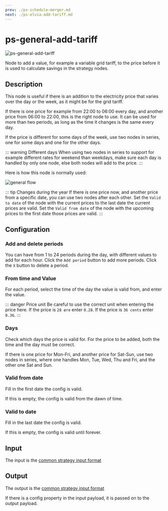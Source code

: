```yaml
---
prev: ./ps-schedule-merger.md
next: ./ps-elvia-add-tariff.md
---
```


# ps-general-add-tariff

![ps-general-add-tariff](../images/node-ps-general-add-tariff.png)

Node to add a value, for example a variable grid tariff, to the price before it is used to calculate savings in the strategy nodes.

###

<AdsenseAdd type="artikkel"/>

## Description

This node is useful if there is an addition to the electricity price that varies over the day or the week, as it might be for the grid tariff.

If there is one price for example from 22:00 to 06:00 every day, and another price from 06:00 to 22:00, this is the right node to use. It can be used for more than two periods, as long as the time it changes is the same every day.

If the price is different for some days of the week, use two nodes in series, one for some days and one for the other days.

::: warning Different days
When using two nodes in series to support for example different rates for weekend than weekdays,
make sure each day is handled by only one node, else both nodes will add to the price.
:::

<AdsenseAdd type="artikkel"/>

Here is how this node is normally used:

![general flow](../images/add-tariff-flow.png)

::: tip Changes during the year
If there is one price now, and another price from a specific date, you can use two nodes after each other. Set the `Valid to date` of the node with the current prices to the last date the current prices are valid. Set the `Valid from date` of the node with the upcoming prices to the first date those prices are valid.
:::

## Configuration

<AdsenseAdd type="artikkel"/>

### Add and delete periods

You can have from 1 to 24 periods during the day, with different values to add for each hour. Click the `Add period` button to add more periods. Click the `X` button to delete a period.

### From time and Value

For each period, select the time of the day the value is valid from, and enter the value.

::: danger Price unit
Be careful to use the correct unit when entering the price here. If the price is `28 øre` enter `0.28`.
If the price is `36 cents` enter `0.36`.
:::

<AdsenseAdd type="artikkel"/>

### Days

Check which days the price is valid for. For the price to be added, both the time and the day must be correct.

If there is one price for Mon-Fri, and another price for Sat-Sun, use two nodes in series,
where one handles Mon, Tue, Wed, Thu and Fri, and the other one Sat and Sun.

### Valid from date

Fill in the first date the config is valid.

If this is empty, the config is valid from the dawn of time.

### Valid to date

Fill in the last date the config is valid.

If this is empty, the config is valid until forever.

###

<AdsenseAdd type="artikkel"/>

## Input

The input is the [common strategy input format](./strategy-input.md)

## Output

The output is the [common strategy input format](./strategy-input.md)

If there is a config property in the input payload, it is passed on to the output payload.

###

<AdsenseAdd type="nederst"/>
